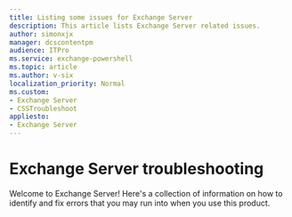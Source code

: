 ```yaml
---
title: Listing some issues for Exchange Server
description: This article lists Exchange Server related issues.
author: simonxjx
manager: dcscontentpm
audience: ITPro
ms.service: exchange-powershell
ms.topic: article
ms.author: v-six
localization_priority: Normal
ms.custom: 
- Exchange Server
- CSSTroubleshoot
appliesto:
- Exchange Server
---
```


# Exchange Server troubleshooting

Welcome to Exchange Server! Here's a collection of information on how to identify and fix errors that you may run into when you use this product.
